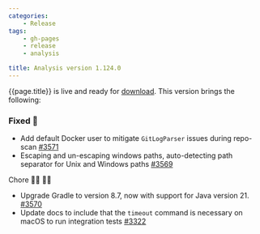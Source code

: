```yaml
---
categories:
    - Release
tags:
    - gh-pages
    - release
    - analysis

title: Analysis version 1.124.0
---
```


{{page.title}} is live and ready for [download](https://github.com/MaibornWolff/codecharta/releases/tag/ana-1.124.0).
This version brings the following:

### Fixed 🐞

-   Add default Docker user to mitigate `GitLogParser` issues during repo-scan [#3571](https://github.com/MaibornWolff/codecharta/pull/3571)
-   Escaping and un-escaping windows paths, auto-detecting path separator for Unix and Windows
    paths [#3569](https://github.com/MaibornWolff/codecharta/pull/3569)

Chore 👨‍💻 👩‍💻

-   Upgrade Gradle to version 8.7, now with support for Java version 21. [#3570](https://github.com/MaibornWolff/codecharta/pull/3570)
-   Update docs to include that the `timeout` command is necessary on macOS to run integration tests [#3322](https://github.com/MaibornWolff/codecharta/pull/3615)
